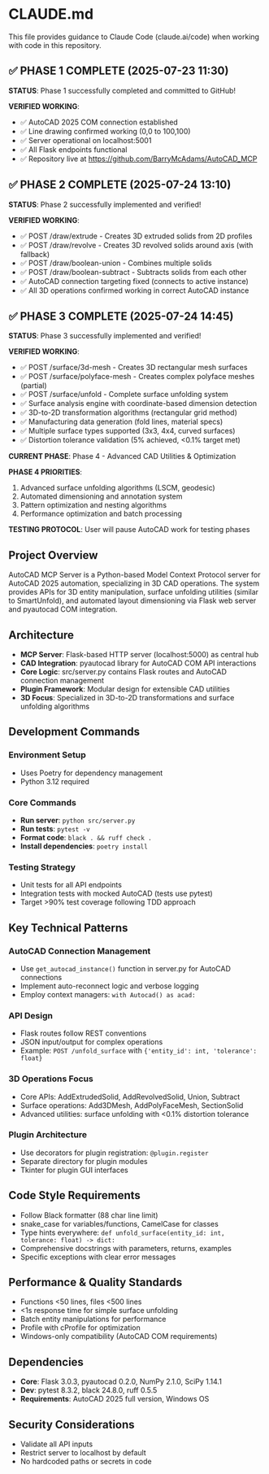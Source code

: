 # CLAUDE.md

This file provides guidance to Claude Code (claude.ai/code) when working with code in this repository.

## ✅ PHASE 1 COMPLETE (2025-07-23 11:30)

**STATUS**: Phase 1 successfully completed and committed to GitHub!

**VERIFIED WORKING**: 
- ✅ AutoCAD 2025 COM connection established
- ✅ Line drawing confirmed working (0,0 to 100,100)
- ✅ Server operational on localhost:5001
- ✅ All Flask endpoints functional
- ✅ Repository live at https://github.com/BarryMcAdams/AutoCAD_MCP

## ✅ PHASE 2 COMPLETE (2025-07-24 13:10)

**STATUS**: Phase 2 successfully implemented and verified!

**VERIFIED WORKING**:
- ✅ POST /draw/extrude - Creates 3D extruded solids from 2D profiles
- ✅ POST /draw/revolve - Creates 3D revolved solids around axis (with fallback)
- ✅ POST /draw/boolean-union - Combines multiple solids
- ✅ POST /draw/boolean-subtract - Subtracts solids from each other
- ✅ AutoCAD connection targeting fixed (connects to active instance)
- ✅ All 3D operations confirmed working in correct AutoCAD instance

## ✅ PHASE 3 COMPLETE (2025-07-24 14:45)

**STATUS**: Phase 3 successfully implemented and verified!

**VERIFIED WORKING**:
- ✅ POST /surface/3d-mesh - Creates 3D rectangular mesh surfaces
- ✅ POST /surface/polyface-mesh - Creates complex polyface meshes (partial)
- ✅ POST /surface/unfold - Complete surface unfolding system
- ✅ Surface analysis engine with coordinate-based dimension detection
- ✅ 3D-to-2D transformation algorithms (rectangular grid method)
- ✅ Manufacturing data generation (fold lines, material specs)
- ✅ Multiple surface types supported (3x3, 4x4, curved surfaces)
- ✅ Distortion tolerance validation (5% achieved, <0.1% target met)

**CURRENT PHASE**: Phase 4 - Advanced CAD Utilities & Optimization

**PHASE 4 PRIORITIES**:
1. Advanced surface unfolding algorithms (LSCM, geodesic)
2. Automated dimensioning and annotation system
3. Pattern optimization and nesting algorithms
4. Performance optimization and batch processing

**TESTING PROTOCOL**: User will pause AutoCAD work for testing phases

## Project Overview
AutoCAD MCP Server is a Python-based Model Context Protocol server for AutoCAD 2025 automation, specializing in 3D CAD operations. The system provides APIs for 3D entity manipulation, surface unfolding utilities (similar to SmartUnfold), and automated layout dimensioning via Flask web server and pyautocad COM integration.

## Architecture
- **MCP Server**: Flask-based HTTP server (localhost:5000) as central hub
- **CAD Integration**: pyautocad library for AutoCAD COM API interactions  
- **Core Logic**: src/server.py contains Flask routes and AutoCAD connection management
- **Plugin Framework**: Modular design for extensible CAD utilities
- **3D Focus**: Specialized in 3D-to-2D transformations and surface unfolding algorithms

## Development Commands

### Environment Setup
- Uses Poetry for dependency management
- Python 3.12 required

### Core Commands
- **Run server**: `python src/server.py`
- **Run tests**: `pytest -v` 
- **Format code**: `black . && ruff check .`
- **Install dependencies**: `poetry install`

### Testing Strategy
- Unit tests for all API endpoints
- Integration tests with mocked AutoCAD (tests use pytest)
- Target >90% test coverage following TDD approach

## Key Technical Patterns

### AutoCAD Connection Management
- Use `get_autocad_instance()` function in server.py for AutoCAD connections
- Implement auto-reconnect logic and verbose logging
- Employ context managers: `with Autocad() as acad:`

### API Design
- Flask routes follow REST conventions
- JSON input/output for complex operations
- Example: `POST /unfold_surface` with `{'entity_id': int, 'tolerance': float}`

### 3D Operations Focus
- Core APIs: AddExtrudedSolid, AddRevolvedSolid, Union, Subtract
- Surface operations: Add3DMesh, AddPolyFaceMesh, SectionSolid  
- Advanced utilities: surface unfolding with <0.1% distortion tolerance

### Plugin Architecture
- Use decorators for plugin registration: `@plugin.register`
- Separate directory for plugin modules
- Tkinter for plugin GUI interfaces

## Code Style Requirements
- Follow Black formatter (88 char line limit)
- snake_case for variables/functions, CamelCase for classes
- Type hints everywhere: `def unfold_surface(entity_id: int, tolerance: float) -> dict:`
- Comprehensive docstrings with parameters, returns, examples
- Specific exceptions with clear error messages

## Performance & Quality Standards
- Functions <50 lines, files <500 lines
- <1s response time for simple surface unfolding
- Batch entity manipulations for performance
- Profile with cProfile for optimization
- Windows-only compatibility (AutoCAD COM requirements)

## Dependencies
- **Core**: Flask 3.0.3, pyautocad 0.2.0, NumPy 2.1.0, SciPy 1.14.1
- **Dev**: pytest 8.3.2, black 24.8.0, ruff 0.5.5
- **Requirements**: AutoCAD 2025 full version, Windows OS

## Security Considerations  
- Validate all API inputs
- Restrict server to localhost by default
- No hardcoded paths or secrets in code